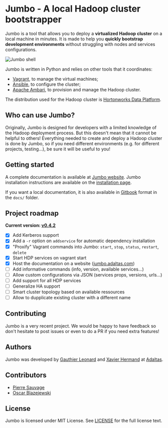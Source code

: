 # Jumbo - A local Hadoop cluster bootstrapper

Jumbo is a tool that allows you to deploy a **virtualized Hadoop cluster** on a local machine in minutes. It is made to help you **quickly bootstrap development environments** without struggling with nodes and services configurations.

![Jumbo shell](https://i.imgur.com/d78Cl2O.png)

Jumbo is written in Python and relies on other tools that it coordinates:
- [Vagrant](https://github.com/hashicorp/vagrant), to manage the virtual machines;
- [Ansible](https://github.com/ansible/ansible), to configure the cluster;
- [Apache Ambari](https://ambari.apache.org/), to provision and manage the Hadoop cluster.

The distribution used for the Hadoop cluster is [Hortonworks Data Platform](https://hortonworks.com/products/data-platforms/hdp/).

## Who can use Jumbo?

Originally, Jumbo is designed for developers with a limited knowledge of the Hadoop deployment process. But this doesn't mean that it cannot be helpful to others! Everything needed to create and deploy a Hadoop cluster is done by Jumbo, so if you need different environments (e.g. for different projects, testing...), be sure it will be useful to you!

## Getting started

A complete documentation is available at [Jumbo website](http://jumbo.adaltas.com).
Jumbo installation instructions are available on the [installation page](http://jumbo.adaltas.com/getting-started/installation).

If you want a local documentation, it is also available in [Gitbook](https://github.com/GitbookIO/gitbook) format in the `docs/` folder.

## Project roadmap

**Current version: [v0.4.2](https://github.com/adaltas/jumbo/wiki/versions)**

- [x] Add Kerberos support
- [x] Add a `-r` option on `addservice` for automatic dependency installation
- [x] "Proxify" Vagrant commands into Jumbo: `start`, `stop`, `status`, `restart`, `delete`
- [x] Start HDP services on vagrant start
- [x] Host the documentation on a website ([jumbo.adaltas.com](http://jumbo.adaltas.com))
- [ ] Add informative commands (info, version, available services...)
- [ ] Allow custom configurations via JSON (services props, versions, urls...)
- [ ] Add support for all HDP services
- [ ] Generalize HA support
- [ ] Smart cluster topology based on available ressources
- [ ] Allow to dupplicate existing cluster with a different name

## Contributing

Jumbo is a very recent project. We would be happy to have feedback so don't hesitate to post issues or even to do a PR if you need extra features!

## Authors

Jumbo was developed by [Gauthier Leonard](https://github.com/Nuttymoon) and [Xavier Hermand](https://github.com/RReivax) at [Adaltas](http://adaltas.com).

## Contributors

- [Pierre Sauvage](https://github.com/Pierrotws)
- [Oscar Blazejewski](https://github.com/scascar)

## License

Jumbo is licensed under MIT License. See [LICENSE](LICENSE) for the full license text.
